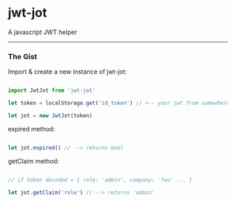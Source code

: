 # jwt-jot

A javascript JWT helper

---

### The Gist

Import & create a new instance of jwt-jot:

```javascript

import JwtJot from 'jwt-jot'

let token = localStorage.get('id_token') // <-- your jwt from somewhere

let jot = new JwtJot(token)

```

expired method:

```javascript

let jot.expired() // --> returns bool

```

getClaim method:

```javascript

// if token decoded = { role: 'admin', company: 'foo' ... }

let jot.getClaim('role') // --> returns 'admin'

```
